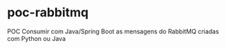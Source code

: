 # poc-rabbitmq
POC Consumir com Java/Spring Boot as mensagens do RabbitMQ criadas com Python ou Java
